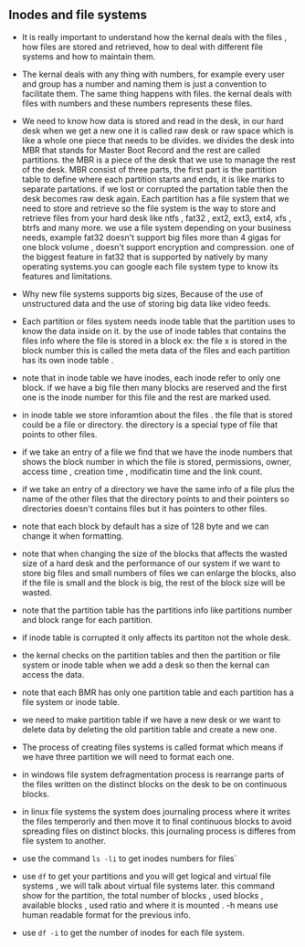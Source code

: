 ## Inodes and file systems

- It is really important to understand how the kernal deals with the files , how files are stored and retrieved, how to deal with different file systems and how to maintain them.
- The kernal deals with any thing with numbers, for example every user and group has a number and naming them is just a convention to facilitate them. The same thing happens with files. the kernal deals with files with numbers and these numbers represents these files.
- We need to know how data is stored and read in the desk, in our hard desk when we get a new one it is called raw desk or raw space which is like a whole one piece that needs to be divides. we divides the desk into MBR that stands for Master Boot Record and the rest are called partitions. the MBR is a piece of the desk that we use to manage the rest of the desk. MBR consist of three parts, the first part is the partition table to define where each partition starts and ends, it is like marks to separate partations. if we lost or corrupted the partation table then the desk becomes raw desk again. Each partition has a file system that we need to store and retrieve so the file system is the way to store and retrieve files from your hard desk like ntfs , fat32 , ext2, ext3, ext4, xfs , btrfs and many more. we use a file system depending on your business needs, example fat32 doesn't support big files more than 4 gigas for one block volume , doesn't support encryption and compression. one of the biggest feature in fat32 that is supported by natively by many operating systems.you can google each file system type to know its features and limitations.

- Why new file systems supports big sizes, Because of the use of unstructured data and the use of storing big data like video feeds.

- Each partition or files system needs inode table that the partition uses to know the data inside on it. by the use of inode tables that contains the files info where the file is stored in a block ex: the file x is stored in the block number this is called the meta data of the files and each partition has its own inode table .
- note that in inode table we have inodes, each inode refer to only one block. if we have a big file then many blocks are reserved and the first one is the inode number for this file and the rest are marked used.
- in inode table we store inforamtion about the files . the file that is stored could be a file or directory. the directory is a special type of file that points to other files.
- if we take an entry of a file we find that we have the inode numbers that shows the block number in which the file is stored, permissions, owner, access time , creation time , modificatin time and the link count.
- if we take an entry of a directory we have the same info of a file plus the name of the other files that the directory points to and their pointers so directories doesn't contains files but it has pointers to other files.
- note that each block by default has a size of 128 byte and we can change it when formatting.
- note that when changing the size of the blocks that affects the wasted size of a hard desk and the performance of our system if we want to store big files and small numbers of files we can enlarge the blocks, also if the file is small and the block is big, the rest of the block size will be wasted.
- note that the partition table has the partitions info like partitions number and block range for each partition.
- if inode table is corrupted it only affects its partiton not the whole desk.
- the kernal checks on the partition tables and then the partition or file system or inode table when we add a desk so then the kernal can access the data.
- note that each BMR has only one partition table and each partition has a file system or inode table.
- we need to make partition table if we have a new desk or we want to delete data by deleting the old partition table and create a new one.
- The process of creating files systems is called format which means if we have three partition we will need to format each one.
- in windows file system defragmentation process is rearrange parts of the files written on the distinct blocks on the desk to be on continuous blocks.
- in linux file systems the system does journaling process where it writes the files temperorly and then move it to final continuous blocks to avoid spreading files on distinct blocks. this journaling process is differes from file system to another.
- use the command `ls -li` to get inodes numbers for files`
- use `df` to get your partitions and you will get logical and virtual file systems , we will talk about virtual file systems later. this command show for the partition, the total number of blocks , used blocks , available blocks , used ratio and where it is mounted . -h means use human readable format for the previous info.
- use `df -i` to get the number of inodes for each file system.
